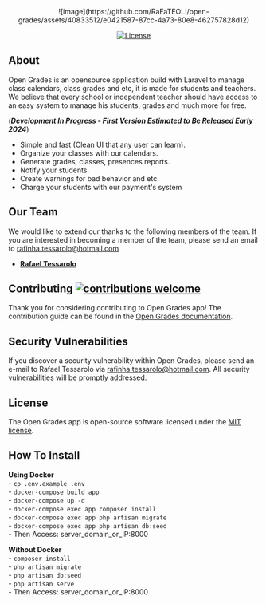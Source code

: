 <p align="center">
    ![image](https://github.com/RaFaTEOLI/open-grades/assets/40833512/e0421587-87cc-4a73-80e8-462757828d12)
</p>

<p align="center">
<a href="https://packagist.org/packages/laravel/framework"><img src="https://poser.pugx.org/laravel/framework/license.svg" alt="License"></a>
</p>

## About
Open Grades is an opensource application build with Laravel to manage class calendars, class grades and etc, it is made for students and teachers.
We believe that every school or independent teacher should have access to an easy system to manage his students, grades and much more for free.

(***Development In Progress - First Version Estimated to Be Released Early 2024***)

- Simple and fast (Clean UI that any user can learn).
- Organize your classes with our calendars.
- Generate grades, classes, presences reports.
- Notify your students.
- Create warnings for bad behavior and etc.
- Charge your students with our payment's system

## Our Team

We would like to extend our thanks to the following members of the team. If you are interested in becoming a member of the team, please send an email to [rafinha.tessarolo@hotmail.com](mailto:rafinha.tessarolo@hotmail.com)

- **[Rafael Tessarolo](https://github.com/RaFaTEOLI)**

## Contributing [![contributions welcome](https://img.shields.io/badge/contributions-welcome-brightgreen.svg?style=flat)](https://github.com/RaFaTEOLI/open-grades/issues)

Thank you for considering contributing to Open Grades app! The contribution guide can be found in the [Open Grades documentation](#).

## Security Vulnerabilities

If you discover a security vulnerability within Open Grades, please send an e-mail to Rafael Tessarolo via [rafinha.tessarolo@hotmail.com](mailto:rafinha.tessarolo@hotmail.com). All security vulnerabilities will be promptly addressed.

## License

The Open Grades app is open-source software licensed under the [MIT license](https://opensource.org/licenses/MIT).

## How To Install

**Using Docker**\
    - `cp .env.example .env`\
    - `docker-compose build app`\
    - `docker-compose up -d`\
    - `docker-compose exec app composer install`\
    - `docker-compose exec app php artisan migrate`\
    - `docker-compose exec app php artisan db:seed`\
    - Then Access: server_domain_or_IP:8000
    
**Without Docker**\
    - `composer install`\
    - `php artisan migrate`\
    - `php artisan db:seed`\
    - `php artisan serve`\
    - Then Access: server_domain_or_IP:8000
    
